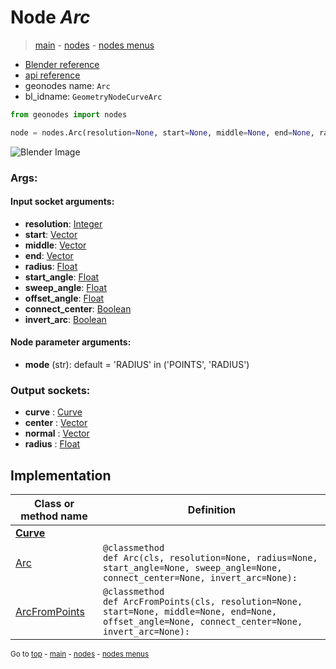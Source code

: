 # Node *Arc*

> [main](../index.md) - [nodes](nodes.md) - [nodes menus](nodes_menus.md)

- [Blender reference](https://docs.blender.org/manual/en/latest/modeling/geometry_nodes/curve_primitives/arc.html)
- [api reference](https://docs.blender.org/api/current/bpy.types.GeometryNodeCurveArc.html)
- geonodes name: `Arc`
- bl_idname: `GeometryNodeCurveArc`

```python
from geonodes import nodes

node = nodes.Arc(resolution=None, start=None, middle=None, end=None, radius=None, start_angle=None, sweep_angle=None, offset_angle=None, connect_center=None, invert_arc=None, mode='RADIUS')
```

![Blender Image](https://docs.blender.org/manual/en/latest/_images/node-types_GeometryNodeCurveArc.webp)

### Args:

#### Input socket arguments:

- **resolution**: [Integer](Integer.md)
- **start**: [Vector](Vector.md)
- **middle**: [Vector](Vector.md)
- **end**: [Vector](Vector.md)
- **radius**: [Float](Float.md)
- **start_angle**: [Float](Float.md)
- **sweep_angle**: [Float](Float.md)
- **offset_angle**: [Float](Float.md)
- **connect_center**: [Boolean](Boolean.md)
- **invert_arc**: [Boolean](Boolean.md)

#### Node parameter arguments:

- **mode** (str): default = 'RADIUS' in ('POINTS', 'RADIUS')

### Output sockets:

- **curve** : [Curve](Curve.md)
- **center** : [Vector](Vector.md)
- **normal** : [Vector](Vector.md)
- **radius** : [Float](Float.md)

## Implementation

| Class or method name | Definition |
|----------------------|------------|
| **[Curve](Curve.md)** |
| [Arc](Curve.md#Arc-classmethod) | `@classmethod`<br> `def Arc(cls, resolution=None, radius=None, start_angle=None, sweep_angle=None, connect_center=None, invert_arc=None):` |
| [ArcFromPoints](Curve.md#ArcFromPoints-classmethod) | `@classmethod`<br> `def ArcFromPoints(cls, resolution=None, start=None, middle=None, end=None, offset_angle=None, connect_center=None, invert_arc=None):` |

<sub>Go to [top](#node-Arc) - [main](../index.md) - [nodes](nodes.md) - [nodes menus](nodes_menus.md)</sub>

